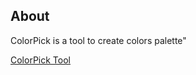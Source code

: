 
## About

ColorPick is a tool to create colors palette"

[ColorPick Tool](https://colorswall.github.io/colorpick/)